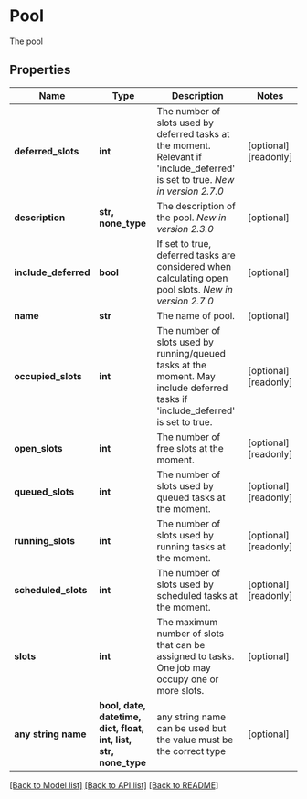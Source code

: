 # Pool

The pool

## Properties
Name | Type | Description | Notes
------------ | ------------- | ------------- | -------------
**deferred_slots** | **int** | The number of slots used by deferred tasks at the moment. Relevant if &#39;include_deferred&#39; is set to true.  *New in version 2.7.0*  | [optional] [readonly] 
**description** | **str, none_type** | The description of the pool.  *New in version 2.3.0*  | [optional] 
**include_deferred** | **bool** | If set to true, deferred tasks are considered when calculating open pool slots.  *New in version 2.7.0*  | [optional] 
**name** | **str** | The name of pool. | [optional] 
**occupied_slots** | **int** | The number of slots used by running/queued tasks at the moment. May include deferred tasks if &#39;include_deferred&#39; is set to true. | [optional] [readonly] 
**open_slots** | **int** | The number of free slots at the moment. | [optional] [readonly] 
**queued_slots** | **int** | The number of slots used by queued tasks at the moment. | [optional] [readonly] 
**running_slots** | **int** | The number of slots used by running tasks at the moment. | [optional] [readonly] 
**scheduled_slots** | **int** | The number of slots used by scheduled tasks at the moment. | [optional] [readonly] 
**slots** | **int** | The maximum number of slots that can be assigned to tasks. One job may occupy one or more slots.  | [optional] 
**any string name** | **bool, date, datetime, dict, float, int, list, str, none_type** | any string name can be used but the value must be the correct type | [optional]

[[Back to Model list]](../README.md#documentation-for-models) [[Back to API list]](../README.md#documentation-for-api-endpoints) [[Back to README]](../README.md)


